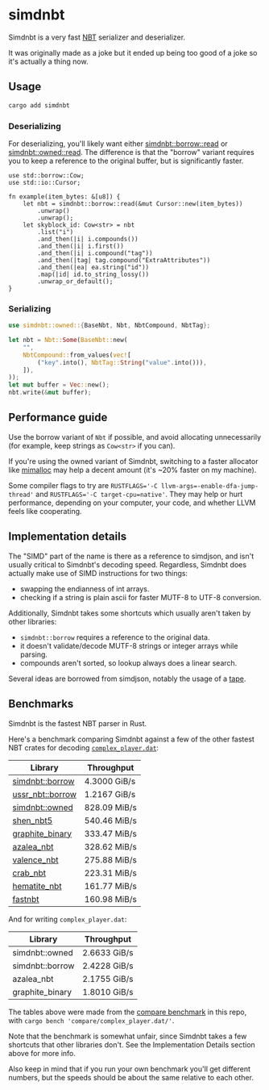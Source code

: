 # simdnbt

Simdnbt is a very fast [NBT](https://minecraft.wiki/w/NBT_format) serializer and deserializer.

It was originally made as a joke but it ended up being too good of a joke so it's actually a thing now.

## Usage

```sh
cargo add simdnbt
```

### Deserializing

For deserializing, you'll likely want either [simdnbt::borrow::read](https://docs.rs/simdnbt/latest/simdnbt/borrow/fn.read.html) or [simdnbt::owned::read](https://docs.rs/simdnbt/latest/simdnbt/owned/fn.read.html).
The difference is that the "borrow" variant requires you to keep a reference to the original buffer, but is significantly faster.

```rust,no_run
use std::borrow::Cow;
use std::io::Cursor;

fn example(item_bytes: &[u8]) {
    let nbt = simdnbt::borrow::read(&mut Cursor::new(item_bytes))
        .unwrap()
        .unwrap();
    let skyblock_id: Cow<str> = nbt
        .list("i")
        .and_then(|i| i.compounds())
        .and_then(|i| i.first())
        .and_then(|i| i.compound("tag"))
        .and_then(|tag| tag.compound("ExtraAttributes"))
        .and_then(|ea| ea.string("id"))
        .map(|id| id.to_string_lossy())
        .unwrap_or_default();
}
```

### Serializing

```rust
use simdnbt::owned::{BaseNbt, Nbt, NbtCompound, NbtTag};

let nbt = Nbt::Some(BaseNbt::new(
    "",
    NbtCompound::from_values(vec![
        ("key".into(), NbtTag::String("value".into())),
    ]),
));
let mut buffer = Vec::new();
nbt.write(&mut buffer);
```

## Performance guide

Use the borrow variant of `Nbt` if possible, and avoid allocating unnecessarily (for example, keep strings as `Cow<str>` if you can).

If you're using the owned variant of Simdnbt, switching to a faster allocator like [mimalloc](https://docs.rs/mimalloc/latest/mimalloc/) may help a decent amount (it's ~20% faster on my machine).

Some compiler flags to try are `RUSTFLAGS='-C llvm-args=-enable-dfa-jump-thread'` and `RUSTFLAGS='-C target-cpu=native'`. They may help or hurt performance, depending on your computer, your code, and whether LLVM feels like cooperating.

## Implementation details

The "SIMD" part of the name is there as a reference to simdjson, and isn't usually critical to Simdnbt's decoding speed. Regardless, Simdnbt does actually make use of SIMD instructions for two things:

- swapping the endianness of int arrays.
- checking if a string is plain ascii for faster MUTF-8 to UTF-8 conversion.

Additionally, Simdnbt takes some shortcuts which usually aren't taken by other libraries:

- `simdnbt::borrow` requires a reference to the original data.
- it doesn't validate/decode MUTF-8 strings or integer arrays while parsing.
- compounds aren't sorted, so lookup always does a linear search.

Several ideas are borrowed from simdjson, notably the usage of a [tape](https://github.com/simdjson/simdjson/blob/master/doc/tape.md).

## Benchmarks

Simdnbt is the fastest NBT parser in Rust.

Here's a benchmark comparing Simdnbt against a few of the other fastest NBT crates for decoding [`complex_player.dat`](https://github.com/azalea-rs/simdnbt/blob/master/simdnbt/tests/complex_player.dat):

| Library                                                                        | Throughput   |
| ------------------------------------------------------------------------------ | ------------ |
| [simdnbt::borrow](https://docs.rs/simdnbt/latest/simdnbt/borrow/index.html)    | 4.3000 GiB/s |
| [ussr_nbt::borrow](https://docs.rs/ussr-nbt/latest/ussr_nbt/borrow/index.html) | 1.2167 GiB/s |
| [simdnbt::owned](https://docs.rs/simdnbt/latest/simdnbt/owned/index.html)      | 828.09 MiB/s |
| [shen_nbt5](https://docs.rs/shen-nbt5/latest/shen_nbt5/)                       | 540.46 MiB/s |
| [graphite_binary](https://docs.rs/graphite_binary/latest/graphite_binary/)     | 333.47 MiB/s |
| [azalea_nbt](https://docs.rs/azalea-nbt/latest/azalea_nbt/)                    | 328.62 MiB/s |
| [valence_nbt](https://docs.rs/valence_nbt/latest/valence_nbt/)                 | 275.88 MiB/s |
| [crab_nbt](https://docs.rs/crab_nbt/latest/crab_nbt/)                          | 223.31 MiB/s |
| [hematite_nbt](https://docs.rs/hematite-nbt/latest/nbt/)                       | 161.77 MiB/s |
| [fastnbt](https://docs.rs/fastnbt/latest/fastnbt/)                             | 160.98 MiB/s |

And for writing `complex_player.dat`:

| Library         | Throughput   |
| --------------- | ------------ |
| simdnbt::owned  | 2.6633 GiB/s |
| simdnbt::borrow | 2.4228 GiB/s |
| azalea_nbt      | 2.1755 GiB/s |
| graphite_binary | 1.8010 GiB/s |

The tables above were made from the [compare benchmark](https://github.com/azalea-rs/simdnbt/tree/master/simdnbt/benches) in this repo, with `cargo bench 'compare/complex_player.dat/'`.

Note that the benchmark is somewhat unfair, since Simdnbt takes a few shortcuts that other libraries don't. See the Implementation Details section above for more info.

Also keep in mind that if you run your own benchmark you'll get different numbers, but the speeds should be about the same relative to each other.
